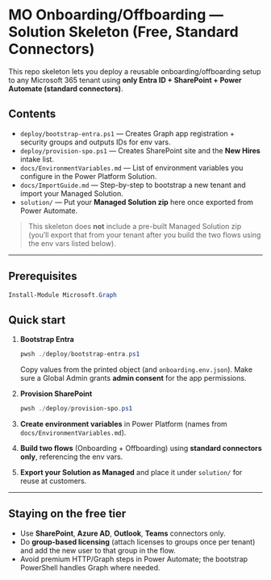 # MO Onboarding/Offboarding — Solution Skeleton (Free, Standard Connectors)

This repo skeleton lets you deploy a reusable onboarding/offboarding setup to any Microsoft 365 tenant using **only Entra ID + SharePoint + Power Automate (standard connectors)**.

## Contents
- `deploy/bootstrap-entra.ps1` — Creates Graph app registration + security groups and outputs IDs for env vars.
- `deploy/provision-spo.ps1` — Creates SharePoint site and the **New Hires** intake list.
- `docs/EnvironmentVariables.md` — List of environment variables you configure in the Power Platform Solution.
- `docs/ImportGuide.md` — Step-by-step to bootstrap a new tenant and import your Managed Solution.
- `solution/` — Put your **Managed Solution zip** here once exported from Power Automate.

> This skeleton does **not** include a pre-built Managed Solution zip (you’ll export that from your tenant after you build the two flows using the env vars listed below).

---

## Prerequisites

```powershell
Install-Module Microsoft.Graph
```

## Quick start
1. **Bootstrap Entra**  
   ```powershell
   pwsh ./deploy/bootstrap-entra.ps1
   ```
   Copy values from the printed object (and `onboarding.env.json`). Make sure a Global Admin grants **admin consent** for the app permissions.

2. **Provision SharePoint**  
   ```powershell
   pwsh ./deploy/provision-spo.ps1
   ```

3. **Create environment variables** in Power Platform (names from `docs/EnvironmentVariables.md`).

4. **Build two flows** (Onboarding + Offboarding) using **standard connectors only**, referencing the env vars.

5. **Export your Solution as Managed** and place it under `solution/` for reuse at customers.

---

## Staying on the free tier
- Use **SharePoint**, **Azure AD**, **Outlook**, **Teams** connectors only.
- Do **group-based licensing** (attach licenses to groups once per tenant) and add the new user to that group in the flow.
- Avoid premium HTTP/Graph steps in Power Automate; the bootstrap PowerShell handles Graph where needed.

